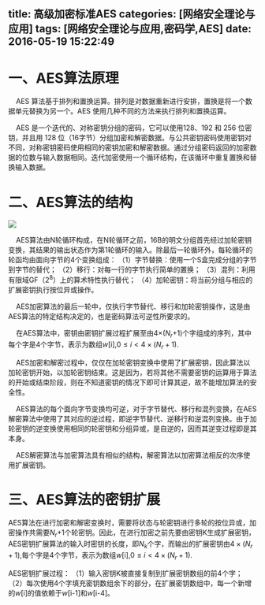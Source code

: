 title: 高级加密标准AES
categories: [网络安全理论与应用]
tags: [网络安全理论与应用,密码学,AES]
date: 2016-05-19 15:22:49
---
# 一、AES算法原理

&nbsp;&nbsp;&nbsp;&nbsp;AES 算法基于排列和置换运算。排列是对数据重新进行安排，置换是将一个数据单元替换为另一个。AES 使用几种不同的方法来执行排列和置换运算。

&nbsp;&nbsp;&nbsp;&nbsp;AES 是一个迭代的、对称密钥分组的密码，它可以使用128、192 和 256 位密钥，并且用 128 位（16字节）分组加密和解密数据。与公共密钥密码使用密钥对不同，对称密钥密码使用相同的密钥加密和解密数据。通过分组密码返回的加密数据的位数与输入数据相同。迭代加密使用一个循环结构，在该循环中重复置换和替换输入数据。

<!--more-->

# 二、AES算法的结构

![](/img/Network/6.jpg)

&nbsp;&nbsp;&nbsp;&nbsp;AES算法由N轮循环构成，在N轮循环之前，16B的明文分组首先经过加轮密钥变换，其结果的输出状态作为第1轮循环的输入。除最后一轮循环外，每轮循环的轮函均由面向字节的4个变换组成：
（1）字节替换：使用一个S盒完成分组的字节到字节的替代；
（2）移行：对每一行的字节执行简单的置换；
（3）混列：利用有限域GF（$2^8$）上的算术特性执行替代；
（4）加轮密钥：将当前分组与相应的扩展密钥执行按位异或操作。

&nbsp;&nbsp;&nbsp;&nbsp;AES加密算法的最后一轮中，仅执行字节替代、移行和加轮密钥操作，这是由AES算法的特定结构决定的，也是密码算法可逆性所要求的。

&nbsp;&nbsp;&nbsp;&nbsp;在AES算法中，密钥由密钥扩展过程扩展至由4$\times$($N_r$+1)个字组成的序列，其中每个字是4个字节，表示为数组$w$[i],$0 \leq i < 4 \times (N_r + 1)$.

&nbsp;&nbsp;&nbsp;&nbsp;AES加密和解密过程中，仅仅在加轮密钥变换中使用了扩展密钥，因此算法以加轮密钥开始，以加轮密钥结束。这是因为，若将其他不需要密钥的运算用于算法的开始或结束阶段，则在不知道密钥的情况下即可计算其逆，故不能增加算法的安全性。

&nbsp;&nbsp;&nbsp;&nbsp;AES算法的每个面向字节变换均可逆，对于字节替代、移行和混列变换，在AES解密算法中使用了其对应的逆过程，即逆字节替代、逆移行和逆混列变换。由于加轮密钥的逆变换使用相同的轮密钥和分组异或，是自逆的，因而其逆变过程即是其本身。

&nbsp;&nbsp;&nbsp;&nbsp;AES解密算法与加密算法具有相似的结构，解密算法以加密算法相反的次序使用扩展密钥。

# 三、AES算法的密钥扩展

AES算法在进行加密和解密变换时，需要将状态与轮密钥进行多轮的按位异或，加密操作共需要$N_r$+1个轮密钥。因此，在进行加密之前先要由密钥K生成扩展密钥，AES密钥扩展算法的输入时密钥的长度，即$N_k$个字，而输出的扩展密钥由$4 \times (N_r + 1)$,每个字是4个字节，表示为数组$w$[i],$0 \leq i < 4 \times (N_r + 1)$.

AES密钥扩展过程：
（1）输入密钥K被直接复制到扩展密钥数组的前4个字；
（2）每次使用4个字填充密钥数组余下的部分，在扩展密钥数组中，每一个新增的$w$[i]的值依赖于$w$[i-1]和$w$[i-4]。